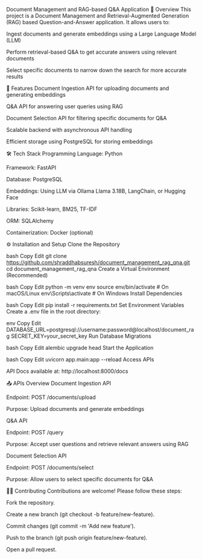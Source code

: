 Document Management and RAG-based Q&A Application
📝 Overview
This project is a Document Management and Retrieval-Augmented Generation (RAG) based Question-and-Answer application. It allows users to:

Ingest documents and generate embeddings using a Large Language Model (LLM)

Perform retrieval-based Q&A to get accurate answers using relevant documents

Select specific documents to narrow down the search for more accurate results

🚀 Features
Document Ingestion API for uploading documents and generating embeddings

Q&A API for answering user queries using RAG

Document Selection API for filtering specific documents for Q&A

Scalable backend with asynchronous API handling

Efficient storage using PostgreSQL for storing embeddings

🛠️ Tech Stack
Programming Language: Python

Framework: FastAPI

Database: PostgreSQL

Embeddings: Using LLM via Ollama Llama 3.18B, LangChain, or Hugging Face

Libraries: Scikit-learn, BM25, TF-IDF

ORM: SQLAlchemy

Containerization: Docker (optional)

⚙️ Installation and Setup
Clone the Repository

bash
Copy
Edit
git clone https://github.com/shraddhabsuresh/document_management_rag_qna.git
cd document_management_rag_qna
Create a Virtual Environment (Recommended)

bash
Copy
Edit
python -m venv env
source env/bin/activate  # On macOS/Linux
env\Scripts\activate     # On Windows
Install Dependencies

bash
Copy
Edit
pip install -r requirements.txt
Set Environment Variables
Create a .env file in the root directory:

env
Copy
Edit
DATABASE_URL=postgresql://username:password@localhost/document_rag
SECRET_KEY=your_secret_key
Run Database Migrations

bash
Copy
Edit
alembic upgrade head
Start the Application

bash
Copy
Edit
uvicorn app.main:app --reload
Access APIs

API Docs available at: http://localhost:8000/docs

📤 APIs Overview
Document Ingestion API

Endpoint: POST /documents/upload

Purpose: Upload documents and generate embeddings

Q&A API

Endpoint: POST /query

Purpose: Accept user questions and retrieve relevant answers using RAG

Document Selection API

Endpoint: POST /documents/select

Purpose: Allow users to select specific documents for Q&A

🧑‍💻 Contributing
Contributions are welcome! Please follow these steps:

Fork the repository.

Create a new branch (git checkout -b feature/new-feature).

Commit changes (git commit -m 'Add new feature').

Push to the branch (git push origin feature/new-feature).

Open a pull request.

